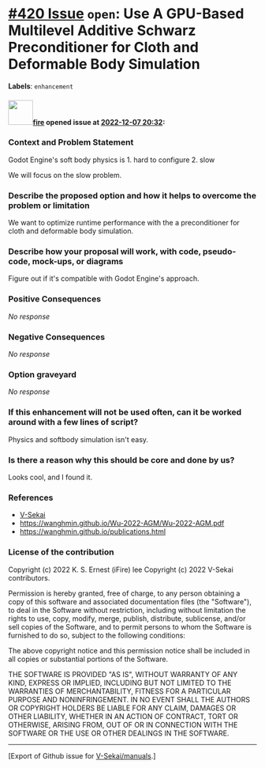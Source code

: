 # [\#420 Issue](https://github.com/V-Sekai/manuals/issues/420) `open`: Use A GPU-Based Multilevel Additive Schwarz Preconditioner for Cloth and Deformable Body Simulation
**Labels**: `enhancement`


#### <img src="https://avatars.githubusercontent.com/u/32321?u=c2e06a3d2b49a467aa907e54aa259516440267cc&v=4" width="50">[fire](https://github.com/fire) opened issue at [2022-12-07 20:32](https://github.com/V-Sekai/manuals/issues/420):

### Context and Problem Statement

Godot Engine's soft body physics is 1. hard to configure 2. slow

We will focus on the slow problem.



### Describe the proposed option and how it helps to overcome the problem or limitation

We want to optimize runtime performance with the a preconditioner for cloth and deformable body simulation.

### Describe how your proposal will work, with code, pseudo-code, mock-ups, or diagrams

Figure out if it's compatible with Godot Engine's approach.

### Positive Consequences

_No response_

### Negative Consequences

_No response_

### Option graveyard

_No response_

### If this enhancement will not be used often, can it be worked around with a few lines of script?

Physics and softbody simulation isn't easy.

### Is there a reason why this should be core and done by us?

Looks cool, and I found it.

### References

- [V-Sekai](https://v-sekai.org/)
- https://wanghmin.github.io/Wu-2022-AGM/Wu-2022-AGM.pdf
- https://wanghmin.github.io/publications.html


### License of the contribution

Copyright (c) 2022 K. S. Ernest (iFire) lee
Copyright (c) 2022 V-Sekai contributors.

Permission is hereby granted, free of charge, to any person obtaining a copy of this software and associated documentation files (the "Software"), to deal in the Software without restriction, including without limitation the rights to use, copy, modify, merge, publish, distribute, sublicense, and/or sell copies of the Software, and to permit persons to whom the Software is furnished to do so, subject to the following conditions:

The above copyright notice and this permission notice shall be included in all copies or substantial portions of the Software.

THE SOFTWARE IS PROVIDED "AS IS", WITHOUT WARRANTY OF ANY KIND, EXPRESS OR IMPLIED, INCLUDING BUT NOT LIMITED TO THE WARRANTIES OF MERCHANTABILITY, FITNESS FOR A PARTICULAR PURPOSE AND NONINFRINGEMENT. IN NO EVENT SHALL THE AUTHORS OR COPYRIGHT HOLDERS BE LIABLE FOR ANY CLAIM, DAMAGES OR OTHER LIABILITY, WHETHER IN AN ACTION OF CONTRACT, TORT OR OTHERWISE, ARISING FROM, OUT OF OR IN CONNECTION WITH THE SOFTWARE OR THE USE OR OTHER DEALINGS IN THE SOFTWARE.





-------------------------------------------------------------------------------



[Export of Github issue for [V-Sekai/manuals](https://github.com/V-Sekai/manuals).]
